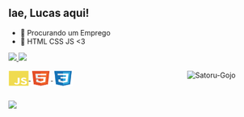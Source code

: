 ## Iae, Lucas aqui!


- 🔭 Procurando um Emprego 
- 🌱 HTML CSS JS <3

 <div>
  <a href="https://github.com/Zdingy">
  <img height="180em" src="https://github-readme-stats.vercel.app/api?username=Zdingy&show_icons=true&theme=midnight-purple&include_all_commits=true&count_private=true"/>
  <img height="180em" src="https://github-readme-stats.vercel.app/api/top-langs/?username=Zdingy&layout=compact&langs_count=7&theme=midnight-purple"/>
</div>

  <div style="display: inline_block"><br>
  <img align="center" alt="Zdingy-Java" height="30" width="40" src="https://raw.githubusercontent.com/devicons/devicon/master/icons/javascript/javascript-plain.svg">
  <img align="center" alt="Zdingy-HTML" height="30" width="40" src="https://raw.githubusercontent.com/devicons/devicon/master/icons/html5/html5-original.svg">
  <img align="center" alt="Zdingy-CSS" height="30" width="40" src="https://raw.githubusercontent.com/devicons/devicon/master/icons/css3/css3-original.svg">
  <img align="right" alt="Satoru-Gojo" height="150" width="150"  src="https://static.wikia.nocookie.net/94de61fa-cb42-4a81-aa7b-e024666f26aa">
</div>
  
  ##
  
  <div> 

  <a href="https://www.instagram.com/_souzlucas/" target="_blank"><img src="https://img.shields.io/badge/-Instagram-%23E4405F?style=for-the-badge&logo=instagram&logoColor=white" target="_blank"></a>

  </div>
    
    

  

